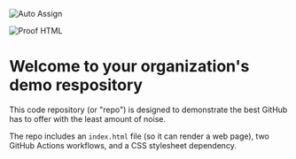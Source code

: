 ![Auto Assign](https://github.com/DuvidNote/demo-repository/actions/workflows/auto-assign.yml/badge.svg)

![Proof HTML](https://github.com/DuvidNote/demo-repository/actions/workflows/proof-html.yml/badge.svg)

# Welcome to your organization's demo respository
This code repository (or "repo") is designed to demonstrate the best GitHub has to offer with the least amount of noise.

The repo includes an `index.html` file (so it can render a web page), two GitHub Actions workflows, and a CSS stylesheet dependency.
